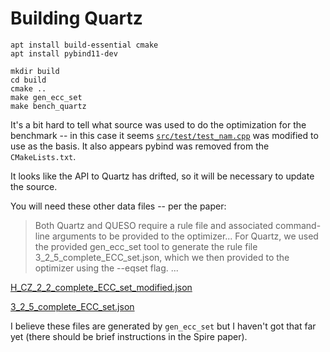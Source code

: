# Building Quartz

```
apt install build-essential cmake
apt install pybind11-dev

mkdir build
cd build
cmake ..
make gen_ecc_set
make bench_quartz
```

It's a bit hard to tell what source was used to do the optimization for the benchmark -- in this case it seems [`src/test/test_nam.cpp`](from-spire-paper-artifact/test_nam.cpp) was modified to use as the basis. It also appears pybind was removed from the `CMakeLists.txt`.

It looks like the API to Quartz has drifted, so it will be necessary to update the source.

You will need these other data files -- per the paper:

> Both Quartz and QUESO require a rule file and associated
> command-line arguments to be provided to the optimizer... For
> Quartz, we used the provided gen_ecc_set tool to generate the
> rule file 3_2_5_complete_ECC_set.json, which we then provided
> to the optimizer using the --eqset flag. ...

[H_CZ_2_2_complete_ECC_set_modified.json](from-spire-paper-artifact/H_CZ_2_2_complete_ECC_set_modified.json)

[3_2_5_complete_ECC_set.json](from-spire-paper-artifact/3_2_5_complete_ECC_set.json)

I believe these files are generated by `gen_ecc_set` but I haven't got that far yet (there should be brief instructions in the Spire paper).
